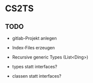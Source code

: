 # CS2TS

## TODO
- gitlab-Projekt anlegen
- Index-Files erzeugen
- Recursive generic Types (List<Ding<int>>)

- types statt interfaces?
- classen statt interfaces?
